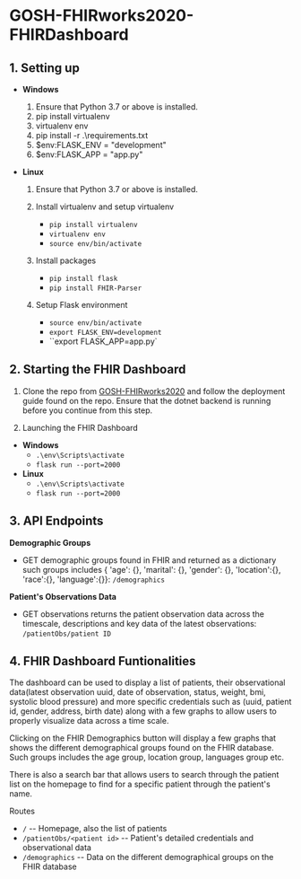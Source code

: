 # GOSH-FHIRworks2020-FHIRDashboard

## 1. Setting up

- **Windows**

  1. Ensure that Python 3.7 or above is installed.
  2. pip install virtualenv
  3. virtualenv env
  4. pip install -r .\requirements.txt
  5. \$env:FLASK_ENV = "development"
  6. \$env:FLASK_APP = "app.py"

- **Linux**

  1. Ensure that Python 3.7 or above is installed.
  2. Install virtualenv and setup virtualenv

     - `pip install virtualenv`
     - `virtualenv env`
     - `source env/bin/activate`

  3. Install packages

     - `pip install flask`
     - `pip install FHIR-Parser`

  4. Setup Flask environment
     - `source env/bin/activate`
     - `export FLASK_ENV=development`
     - ``export FLASK_APP=app.py`

## 2. Starting the FHIR Dashboard

1. Clone the repo from [GOSH-FHIRworks2020](https://github.com/greenfrogs/FHIRworks_2020) and follow the deployment guide found on the repo. Ensure that the dotnet backend is running before you continue from this step.

2. Launching the FHIR Dashboard

- **Windows**
  - `.\env\Scripts\activate`
  - `flask run --port=2000`
- **Linux**
  - `.\env\Scripts\activate`
  - `flask run --port=2000`

## 3. API Endpoints

**Demographic Groups**

- GET demographic groups found in FHIR and returned as a dictionary such groups includes { 'age': {}, 'marital': {}, 'gender': {}, 'location':{}, 'race':{}, 'language':{}}: `/demographics`

**Patient's Observations Data**

- GET observations returns the patient observation data across the timescale, descriptions and key data of the latest observations: `/patientObs/patient ID`

## 4. FHIR Dashboard Funtionalities

The dashboard can be used to display a list of patients, their observational data(latest observation uuid, date of observation, status, weight, bmi, systolic blood pressure) and more specific credentials such as (uuid, patient id, gender, address, birth date) along with a few graphs to allow users to properly visualize data across a time scale.

Clicking on the FHIR Demographics button will display a few graphs that shows the different demographical groups found on the FHIR database. Such groups includes the age group, location group, languages group etc.

There is also a search bar that allows users to search through the patient list on the homepage to find for a specific patient through the patient's name.

Routes

- `/` -- Homepage, also the list of patients
- `/patientObs/<patient id>` -- Patient's detailed credentials and observational data
- `/demographics` -- Data on the different demographical groups on the FHIR database
